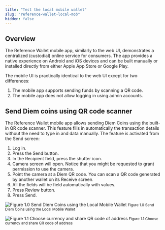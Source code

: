 ```yaml
---
title: "Test the local mobile wallet"
slug: "reference-wallet-local-mob"
hidden: false
---
```

## Overview

The Reference Wallet mobile app, similarly to the web UI, demonstrates a centralized (custodial) online service for consumers. The app provides a native experience on Android and iOS devices and can be built manually or installed directly from either Apple App Store or Google Play.

The mobile UI is practically identical to the web UI except for two differences:

1. The mobile app supports sending funds by scanning a QR code.
2. The mobile app does not allow logging in using admin accounts.


## Send Diem coins using QR code scanner

The Reference Wallet mobile app allows sending Diem Coins using the built-in QR code scanner. This feature fills in automatically the transaction details without the need to type in and data manually. The feature is activated from the Send screen:

1. Log in.
2. Press the Send button.
3. In the Recipient field, press the shutter icon.
4. Camera screen will open. Notice that you might be requested to grant permission to use the camera.
5. Point the camera at a Diem QR code. You can scan a QR code generated by another wallet on its Receive screen.
6. All the fields will be field automatically with values.
7. Press Review button.
8. Press Send.


![Figure 1.0 Send Diem Coins using the Local Mobile Wallet](https://files.readme.io/5817bec-mobile-w-send.png)
<small className="figure">Figure 1.0 Send Diem Coins using the Local Mobile Wallet</small>


![Figure 1.1 Choose currency and share QR code of address](https://files.readme.io/12d42b0-mobile-w-receive.png)
<small className="figure">Figure 1.1 Choose currency and share QR code of address</small>
